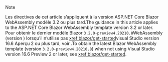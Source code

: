 > [!NOTE]
> <span data-ttu-id="f8abe-101">Les directives de cet article s’appliquent à la version ASP.NET Core Blazor WebAssembly modèle 3.2 ou plus tard.</span><span class="sxs-lookup"><span data-stu-id="f8abe-101">The guidance in this article applies to the ASP.NET Core Blazor WebAssembly template version 3.2 or later.</span></span> <span data-ttu-id="f8abe-102">Pour obtenir le dernier modèle Blazor `3.2.0-preview4.20210.8`WebAssembly (version ) lorsqu’il n’utilise pas <xref:blazor/get-started>visual Studio version 16.6 Aperçu 2 ou plus tard, voir .</span><span class="sxs-lookup"><span data-stu-id="f8abe-102">To obtain the latest Blazor WebAssembly template (version `3.2.0-preview4.20210.8`) when not using Visual Studio version 16.6 Preview 2 or later, see <xref:blazor/get-started>.</span></span>
